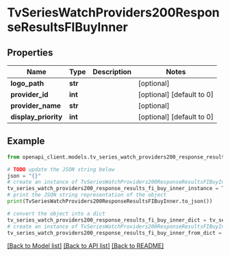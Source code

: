 # TvSeriesWatchProviders200ResponseResultsFIBuyInner


## Properties

Name | Type | Description | Notes
------------ | ------------- | ------------- | -------------
**logo_path** | **str** |  | [optional] 
**provider_id** | **int** |  | [optional] [default to 0]
**provider_name** | **str** |  | [optional] 
**display_priority** | **int** |  | [optional] [default to 0]

## Example

```python
from openapi_client.models.tv_series_watch_providers200_response_results_fi_buy_inner import TvSeriesWatchProviders200ResponseResultsFIBuyInner

# TODO update the JSON string below
json = "{}"
# create an instance of TvSeriesWatchProviders200ResponseResultsFIBuyInner from a JSON string
tv_series_watch_providers200_response_results_fi_buy_inner_instance = TvSeriesWatchProviders200ResponseResultsFIBuyInner.from_json(json)
# print the JSON string representation of the object
print(TvSeriesWatchProviders200ResponseResultsFIBuyInner.to_json())

# convert the object into a dict
tv_series_watch_providers200_response_results_fi_buy_inner_dict = tv_series_watch_providers200_response_results_fi_buy_inner_instance.to_dict()
# create an instance of TvSeriesWatchProviders200ResponseResultsFIBuyInner from a dict
tv_series_watch_providers200_response_results_fi_buy_inner_from_dict = TvSeriesWatchProviders200ResponseResultsFIBuyInner.from_dict(tv_series_watch_providers200_response_results_fi_buy_inner_dict)
```
[[Back to Model list]](../README.md#documentation-for-models) [[Back to API list]](../README.md#documentation-for-api-endpoints) [[Back to README]](../README.md)



